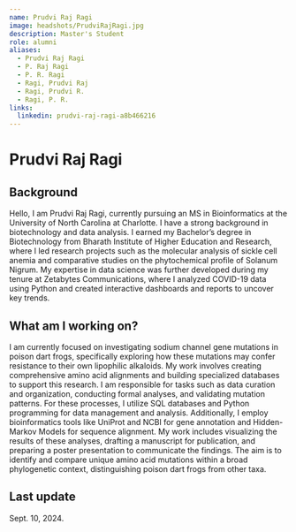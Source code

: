```yaml
---
name: Prudvi Raj Ragi
image: headshots/PrudviRajRagi.jpg
description: Master's Student
role: alumni
aliases: 
  - Prudvi Raj Ragi
  - P. Raj Ragi
  - P. R. Ragi
  - Ragi, Prudvi Raj
  - Ragi, Prudvi R.
  - Ragi, P. R.
links: 
  linkedin: prudvi-raj-ragi-a8b466216
---
```


# Prudvi Raj Ragi

## Background

Hello, I am Prudvi Raj Ragi, currently pursuing an MS in Bioinformatics at the University of North Carolina at Charlotte. I have a strong background in biotechnology and data analysis. I earned my Bachelor’s degree in Biotechnology from Bharath Institute of Higher Education and Research, where I led research projects such as the molecular analysis of sickle cell anemia and comparative studies on the phytochemical profile of Solanum Nigrum. My expertise in data science was further developed during my tenure at Zetabytes Communications, where I analyzed COVID-19 data using Python and created interactive dashboards and reports to uncover key trends.

## What am I working on?

I am currently focused on investigating sodium channel gene mutations in poison dart frogs, specifically exploring how these mutations may confer resistance to their own lipophilic alkaloids. My work involves creating comprehensive amino acid alignments and building specialized databases to support this research. I am responsible for tasks such as data curation and organization, conducting formal analyses, and validating mutation patterns. For these processes, I utilize SQL databases and Python programming for data management and analysis. Additionally, I employ bioinformatics tools like UniProt and NCBI for gene annotation and Hidden-Markov Models for sequence alignment. My work includes visualizing the results of these analyses, drafting a manuscript for publication, and preparing a poster presentation to communicate the findings. The aim is to identify and compare unique amino acid mutations within a broad phylogenetic context, distinguishing poison dart frogs from other taxa.

## Last update

Sept. 10, 2024.